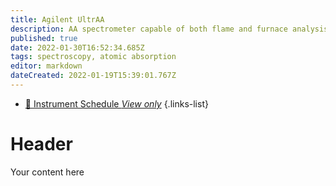 ```yaml
---
title: Agilent UltrAA
description: AA spectrometer capable of both flame and furnace analysis
published: true
date: 2022-01-30T16:52:34.685Z
tags: spectroscopy, atomic absorption
editor: markdown
dateCreated: 2022-01-19T15:39:01.767Z
---
```


- [:calendar: Instrument Schedule *View only*](https://instrumentschedule.com/fom/viewonly?eid=2375&p=1234567890)
{.links-list}

# Header
Your content here